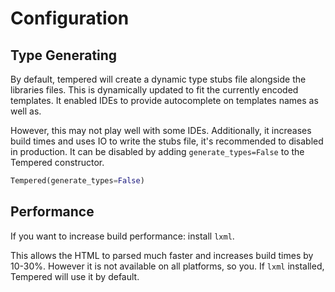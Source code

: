 # Configuration

## Type Generating

By default, tempered will create a dynamic type stubs file alongside the libraries files. This is dynamically updated to fit the currently encoded templates. It enabled IDEs to provide autocomplete on templates names as well as.

However, this may not play well with some IDEs. Additionally, it increases build times and uses IO to write the stubs file, it's recommended to disabled in production. It can be disabled by adding `generate_types=False` to the Tempered constructor.

```python
Tempered(generate_types=False)
```

## Performance

If you want to increase build performance: install `lxml`.

This allows the HTML to parsed much faster and increases build times by 10-30%. However it is not available on all platforms, so you. If `lxml` installed, Tempered will use it by default.
